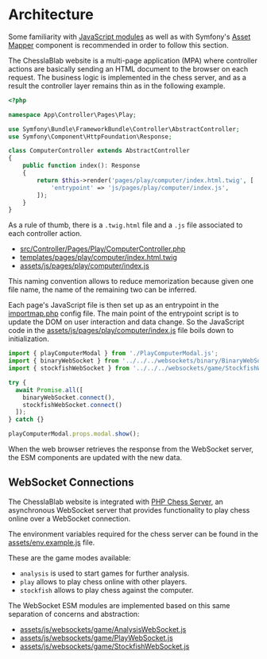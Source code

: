 # Architecture

Some familiarity with [JavaScript modules](https://developer.mozilla.org/en-US/docs/Web/JavaScript/Guide/Modules#importing_modules_using_import_maps) as well as with Symfony's [Asset Mapper](https://symfony.com/doc/current/frontend/asset_mapper.html) component is recommended in order to follow this section.

The ChesslaBlab website is a multi-page application (MPA) where controller actions are basically sending an HTML document to the browser on each request. The business logic is implemented in the chess server, and as a result the controller layer remains thin as in the following example.

```php
<?php

namespace App\Controller\Pages\Play;

use Symfony\Bundle\FrameworkBundle\Controller\AbstractController;
use Symfony\Component\HttpFoundation\Response;

class ComputerController extends AbstractController
{
    public function index(): Response
    {
        return $this->render('pages/play/computer/index.html.twig', [
            'entrypoint' => 'js/pages/play/computer/index.js',
        ]);
    }
}
```

As a rule of thumb, there is a `.twig.html` file and a `.js` file associated to each controller action.

- [src/Controller/Pages/Play/ComputerController.php](https://github.com/chesslablab/website/blob/main/src/Controller/Pages/Play/ComputerController.php)
- [templates/pages/play/computer/index.html.twig](https://github.com/chesslablab/website/blob/main/templates/pages/play/computer/index.html.twig)
- [assets/js/pages/play/computer/index.js](https://github.com/chesslablab/website/blob/main/assets/js/pages/play/computer/index.js)

This naming convention allows to reduce memorization because given one file name, the name of the remaining two can be inferred.

Each page's JavaScript file is then set up as an entrypoint in the [importmap.php](https://github.com/chesslablab/website/blob/main/importmap.php) config file. The main point of the entrypoint script is to update the DOM on user interaction and data change. So the JavaScript code in the [assets/js/pages/play/computer/index.js](https://github.com/chesslablab/website/blob/main/assets/js/pages/play/computer/index.js) file boils down to initialization.

```js
import { playComputerModal } from './PlayComputerModal.js';
import { binaryWebSocket } from '../../../websockets/binary/BinaryWebSocket.js';
import { stockfishWebSocket } from '../../../websockets/game/StockfishWebSocket.js';

try {
  await Promise.all([
    binaryWebSocket.connect(),
    stockfishWebSocket.connect()
  ]);
} catch {}

playComputerModal.props.modal.show();
```

When the web browser retrieves the response from the WebSocket server, the ESM components are updated with the new data.

## WebSocket Connections

The ChesslaBlab website is integrated with [PHP Chess Server](https://github.com/chesslablab/chess-server), an asynchronous WebSocket server that provides functionality to play chess online over a WebSocket connection.

The environment variables required for the chess server can be found in the [assets/env.example.js](https://github.com/chesslablab/website/blob/main/assets/env.example.js) file.

These are the game modes available:

- `analysis` is used to start games for further analysis.
- `play` allows to play chess online with other players.
- `stockfish` allows to play chess against the computer.

The WebSocket ESM modules are implemented based on this same separation of concerns and abstraction:

- [assets/js/websockets/game/AnalysisWebSocket.js](https://github.com/chesslablab/website/blob/main/assets/js/websockets/game/AnalysisWebSocket.js)
- [assets/js/websockets/game/PlayWebSocket.js](https://github.com/chesslablab/website/blob/main/assets/js/websockets/game/PlayWebSocket.js)
- [assets/js/websockets/game/StockfishWebSocket.js](https://github.com/chesslablab/website/blob/main/assets/js/websockets/game/StockfishWebSocket.js)
